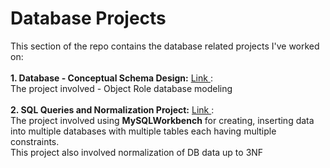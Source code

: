 # Database Projects

<p>
This section of the repo contains the database related projects I've worked on:
<br />
<br />
<b>1. Database - Conceptual Schema Design:</b> <a href="https://github.com/tebbythomas/Freelance_Projects/tree/master/Database_Projects/J12_DB_ORM_ConceptualSchema"> Link </a>:
<br />
The project involved - Object Role database modeling
<br />
<br />
<b>2. SQL Queries and Normalization Project:</b> <a href="https://github.com/tebbythomas/Freelance_Projects/tree/master/Database_Projects/J13_DB_SQL_Normalization"> Link </a>:
<br />
The project involved using <b>MySQLWorkbench</b> for creating, inserting data into multiple databases with multiple tables each having multiple constraints.
<br />
This project also involved normalization of DB data up to 3NF
</p>
